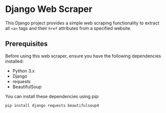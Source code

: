 # Django Web Scraper

This Django project provides a simple web scraping functionality to extract all `<a>` tags and their `href` attributes from a specified website.

## Prerequisites

Before using this web scraper, ensure you have the following dependencies installed:

- Python 3.x
- Django
- requests
- BeautifulSoup

You can install these dependencies using pip:

```bash
pip install django requests beautifulsoup4
